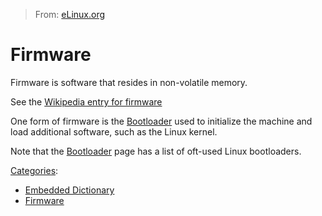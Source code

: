 > From: [eLinux.org](http://eLinux.org/Firmware "http://eLinux.org/Firmware")


# Firmware



Firmware is software that resides in non-volatile memory.

See the [Wikipedia entry for
firmware](http://en.wikipedia.org/wiki/Firmware)

One form of firmware is the [Bootloader](../../../.././dev_portals/Boot_Time/Boot-up_Time_Reduction_Howto/Firmware/Bootloader/Bootloader.md "Bootloader") used
to initialize the machine and load additional software, such as the
Linux kernel.

Note that the [Bootloader](../../../.././dev_portals/Boot_Time/Boot-up_Time_Reduction_Howto/Firmware/Bootloader/Bootloader.md "Bootloader") page has a list of
oft-used Linux bootloaders.


[Categories](http://eLinux.org/Special:Categories "Special:Categories"):

-   [Embedded
    Dictionary](http://eLinux.org/Category:Embedded_Dictionary "Category:Embedded Dictionary")
-   [Firmware](http://eLinux.org/index.php?title=Category:Firmware&action=edit&redlink=1 "Category:Firmware (page does not exist)")

